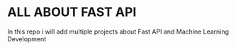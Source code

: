 # ALL ABOUT FAST API
In this repo i will add multiple projects about Fast API and Machine Learning Development
